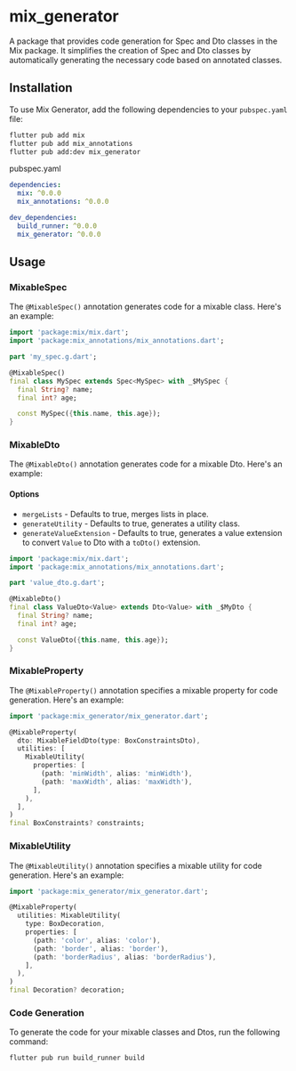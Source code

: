 # mix_generator

A package that provides code generation for Spec and Dto classes in the Mix package. It simplifies the creation of Spec and Dto classes by automatically generating the necessary code based on annotated classes.

## Installation

To use Mix Generator, add the following dependencies to your `pubspec.yaml` file:

```bash
flutter pub add mix
flutter pub add mix_annotations
flutter pub add:dev mix_generator
```

pubspec.yaml

```yaml
dependencies:
  mix: ^0.0.0
  mix_annotations: ^0.0.0

dev_dependencies:
  build_runner: ^0.0.0
  mix_generator: ^0.0.0
```

## Usage

### MixableSpec

The `@MixableSpec()` annotation generates code for a mixable class. Here's an example:

```dart
import 'package:mix/mix.dart';
import 'package:mix_annotations/mix_annotations.dart';

part 'my_spec.g.dart';

@MixableSpec()
final class MySpec extends Spec<MySpec> with _$MySpec {
  final String? name;
  final int? age;

  const MySpec({this.name, this.age});
}
```

### MixableDto

The `@MixableDto()` annotation generates code for a mixable Dto. Here's an example:

#### Options

- `mergeLists` - Defaults to true, merges lists in place.
- `generateUtility` - Defaults to true, generates a utility class.
- `generateValueExtension` - Defaults to true, generates a value extension to convert `Value` to Dto with a `toDto()` extension.

```dart
import 'package:mix/mix.dart';
import 'package:mix_annotations/mix_annotations.dart';

part 'value_dto.g.dart';

@MixableDto()
final class ValueDto<Value> extends Dto<Value> with _$MyDto {
  final String? name;
  final int? age;

  const ValueDto({this.name, this.age});
}
```

### MixableProperty

The `@MixableProperty()` annotation specifies a mixable property for code generation. Here's an example:

```dart
import 'package:mix_generator/mix_generator.dart';

@MixableProperty(
  dto: MixableFieldDto(type: BoxConstraintsDto),
  utilities: [
    MixableUtility(
      properties: [
        (path: 'minWidth', alias: 'minWidth'),
        (path: 'maxWidth', alias: 'maxWidth'),
      ],
    ),
  ],
)
final BoxConstraints? constraints;
```

### MixableUtility

The `@MixableUtility()` annotation specifies a mixable utility for code generation. Here's an example:

```dart
import 'package:mix_generator/mix_generator.dart';

@MixableProperty(
  utilities: MixableUtility(
    type: BoxDecoration,
    properties: [
      (path: 'color', alias: 'color'),
      (path: 'border', alias: 'border'),
      (path: 'borderRadius', alias: 'borderRadius'),
    ],
  ),
)
final Decoration? decoration;
```

### Code Generation

To generate the code for your mixable classes and Dtos, run the following command:

```bash
flutter pub run build_runner build
```